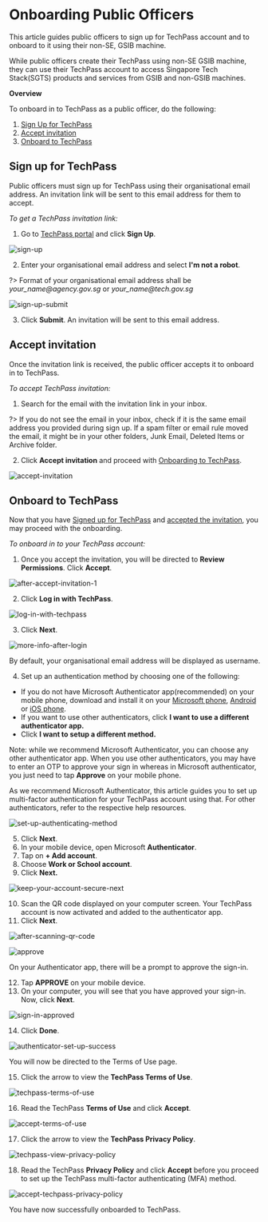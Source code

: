 # Onboarding Public Officers

This article guides public officers to sign up for TechPass account and to onboard to it using their non-SE, GSIB machine.

While public officers create their TechPass using non-SE GSIB machine, they can use their TechPass account to access Singapore Tech Stack(SGTS) products and services from GSIB and non-GSIB machines.

**Overview**

To onboard in to TechPass as a public officer, do the following:

1. [Sign Up for TechPass](#sign-up-for-techpass)
2. [Accept invitation](#accept-invitation)
3. [Onboard to TechPass](#Onboard-to-techpass)

## Sign up for TechPass

Public officers must sign up for TechPass using their organisational email address. An invitation link will be sent to this email address for them to accept.

_To get a TechPass invitation link:_

1. Go to [TechPass portal](http://portal.techpass.gov.sg/public/home) and click **Sign Up**.

![sign-up](assets/images/onboarding/sign-up.png)

2. Enter your organisational email address and select **I'm not a robot**.

?> Format of your organisational email address shall be _your_name<span>@</span>agency.gov.sg_ or _your_name<span>@</span>tech.gov.sg_

![sign-up-submit](assets/images/onboarding/sign-up-submit.png)

3. Click **Submit**. An invitation will be sent to this email address.

## Accept invitation

Once the invitation link is received, the public officer  accepts it to onboard in to TechPass.

_To accept TechPass invitation:_

1. Search for the email with the invitation link in your inbox.

?> If you do not see the email in your inbox, check if it is the same email address you provided during sign up. If a spam filter or email rule moved the email, it might be in your other folders, Junk Email, Deleted Items or Archive folder.

2. Click **Accept invitation** and proceed with [Onboarding  to TechPass](#onboard-to-techpass).

![accept-invitation](assets/images/onboarding/accept-invitation.png)

## Onboard to TechPass

Now that you have [Signed up for TechPass](#sign-up-for-techpass) and [accepted the invitation](#accept-invitation), you may proceed with the onboarding.

_To onboard in to your TechPass account:_

1. Once you accept the invitation, you will be directed to **Review Permissions**. Click **Accept**.

![after-accept-invitation-1](assets/images/onboarding/after-accept-invitation-1.png)

2. Click **Log in with TechPass**.

![log-in-with-techpass](assets/images/onboarding/log-in-with-techpass.png)

3. Click **Next**.

![more-info-after-login](assets/images/onboarding/more-info-after-login.png)

By default, your organisational email address will be displayed as username.

4. Set up an authentication method by choosing one of the following:

- If you do not have Microsoft Authenticator app(recommended) on your mobile phone, download and install it on your [Microsoft phone](https://www.microsoft.com/en-sg/store/apps/windows-phone), [Android](https://play.google.com/store/apps?hl=en&amp;gl=US) or [iOS phone](https://www.apple.com/app-store/).
- If you want to use other authenticators, click **I want to use a different authenticator app.**
- Click **I want to setup a different method.**

Note: while we recommend Microsoft Authenticator, you can choose any other authenticator app. When you use other authenticators, you may have to enter an OTP to approve your sign in whereas in Microsoft authenticator, you just need to tap **Approve** on your mobile phone.

As we recommend Microsoft Authenticator, this article guides you to set up multi-factor authentication for your TechPass account using that. For other authenticators, refer to the respective help resources.

![set-up-authenticating-method](assets/images/onboarding/set-up-authenticating-method.png)

5. Click **Next**.
6. In your mobile device, open Microsoft **Authenticator**.
7. Tap on **+ Add account**.
8. Choose **Work or School account**.
9. Click **Next.**

![keep-your-account-secure-next](assets/images/onboarding/keep-your-account-secure-next.png)

10. Scan the QR code displayed on your computer screen. Your TechPass account is now activated and added to the authenticator app.
11. Click **Next**.

![after-scanning-qr-code](assets/images/onboarding/after-scanning-qr-code.png)

![approve](assets/images/onboarding/after-scanning-qr-code-new.png)

On your Authenticator app, there will be a prompt to approve the sign-in.

12. Tap **APPROVE** on your mobile device.
13. On your computer, you will see that you have approved your sign-in. Now, click **Next**.

![sign-in-approved](assets/images/onboarding/sign-in-approved.png)

14. Click **Done**.

![authenticator-set-up-success](assets/images/onboarding/success-onboard.png)

You will now be directed to the Terms of Use page.

15. Click the arrow to view the **TechPass Terms of Use**.

![techpass-terms-of-use](assets/images/onboarding/techpass-terms-of-use.png)

16. Read the TechPass **Terms of Use** and click **Accept**.

![accept-terms-of-use](assets/images/onboarding/accept-terms-of-use.png)

17. Click the arrow to view the **TechPass Privacy Policy**.

![techpass-view-privacy-policy](assets/images/onboarding/techpass-view-privacy-policy.png)

18. Read the TechPass **Privacy Policy** and click **Accept** before you proceed to set up the TechPass multi-factor authenticating (MFA) method.

![accept-techpass-privacy-policy](assets/images/onboarding/accept-techpass-privacy-policy.png)


You have now successfully onboarded to TechPass.
